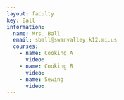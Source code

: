 ```yaml
---
layout: faculty
key: Ball
information:
  name: Mrs. Ball
  email: sball@swanvalley.k12.mi.us
  courses:
    - name: Cooking A
      video:
    - name: Cooking B
      video:
    - name: Sewing
      video:
---
```

